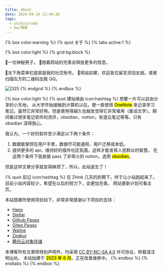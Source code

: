 ```yaml
---
title: about
date: 2024-04-16 22:44:26
tags:
  - status/todo
  - kw/博客
---
```


{% box color:warning %}
{% quot 关于 %}
{% tabs active:1 %}
<!-- tab 我 -->
{% box color:light %}
{% grid bg:block %}  
<!-- cell -->
🤔一位神秘男子。
👻随着网站的完善会释放更多的信息。

👀左下角菜单栏底部是我的社交账号。 
🤗网站初建，欢迎各位留言添加友链。或者扫描左方的二维码加我 QQ。
<!-- cell -->
![|325](https://sandox-1304793847.cos.ap-chongqing.myqcloud.com//photo/QQ%E4%BA%8C%E7%BB%B4%E7%A0%81.png)
{% endgrid %}
{% endbox %}
<!-- tab 本站 -->
{% box color:light %}
{% quot 建站缘由 icon:hashtag %}
想要一片可以自由分享的小天地。
从大学开始接触到计算机以后，便一直使用 <mark class="hltr-red">OneNote</mark> 来记录学习笔记。虽然它非常好用，但是使用得越久也越发觉得它非常难用（废话文学）。期间看过很多笔记软件的测评，obsidian，notion，有道云笔记等等。只有 obsidian 深得我心。

我认为，一个好的软件至少满足以下两个条件：
1. 数据能掌控在用户手里，数据尽可能通用，用户迁移成本低。
2. 提供更多的 api，维持好的插件社区氛围，这样才能发挥人民群众的智慧。
在这两个条件下我直接 pass 了非常火的 notion，选用 <mark class="hltr-red">obsidian</mark>。

但是这样文章分享就变得麻烦了，所以，此站诞生了！

{% quot 前记 icon:hashtag %}
在 Zhink 几天的折腾下，终于让小站跑起来了。
目前小站内容较少，希望在以后的努力下，会更加完善。
网站更新计划可看主页。

本站搭建所使用项目如下，非常非常感谢以下项目的支持：
- [Hexo](https://hexo.io/zh-cn/)
- [Stellar](https://github.com/xaoxuu/hexo-theme-stellar)
- [Github Pages](https://github.com/)
- [Gitee Pages](https://gitee.com/)
- [Waline](https://waline.js.org/)
- [Zeabur](https://zeabur.com/zh-CN)
- [腾讯云对象存储](https://cloud.tencent.com/product/cos)

本博客所有文章除特别声明外，均采用 [CC BY-NC-SA 4.0](https://creativecommons.org/licenses/by-nc-sa/4.0/) 许可协议，转载请注明出处。
本站始建于 <mark class="hltr-red">2023 年 6 月</mark>。正在改善维修中。
{% endbox %}
{% endtabs %}
{% endbox %}
